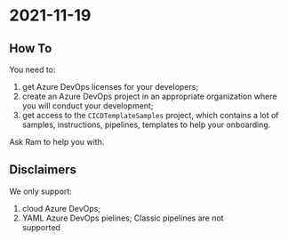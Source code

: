 # 2021-11-19

## How To

You need to:

1. get Azure DevOps licenses for your developers;
2. create an Azure DevOps project in an appropriate organization 
   where you will conduct your development;
3. get access to the `CICDTemplateSamples` project, which
   contains a lot of samples, instructions, pipelines, templates 
   to help your onboarding.

Ask Ram to help you with.


## Disclaimers

We only support:

1. cloud Azure DevOps;
2. YAML Azure DevOps pielines; Classic pipelines are not  
   supported
